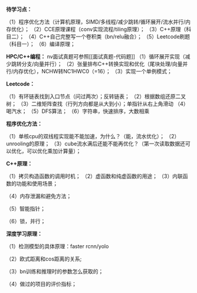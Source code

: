 **待学习点：**

（1）程序优化方法（计算机原理，SIMD/多线程/减少跳转/循环展开/流水并行/内存优化）；
（2）CCE原理课程（conv实现流程/tiling原理）；
（3）C++原理（科目二）；
（4）C++自己完整写一个卷积类（bn/relu融合）；
（5）Leetcode刷题（科目一）；
（6）编译原理；

**HPC/C++编程：**
nv面试真题可参照[[面试真题-代码题]]
（1）循环展开实现（减少跳转分支/向量并行）；
（2）张量排布C++转换实现和优化（尾块处理/向量并行/内存优化），NCHW转NC1HWC0（=16）；
（3）实现一个单例模式；

**Leetcode：**

（1）有环链表找到入口节点（问过两次）；反转链表；
（2）根据数组还原二叉树；
（3）二维矩阵查找（行列方向都是从大到小）；单指针从右上角滑动
（4）喝汽水；
（5）DFS算法；
（6）字符串，快速排序，大数相乘

**程序优化方法：**

（1）单核cpu的双线程实现能不能加速，为什么？（能，流水优化）；
（2）unrooling的原理；
（3）cube流水满后还能不能再优化？（第一次读取数据还可以优化，可以优化乘加计算量）；

**C++原理：**

（1）拷贝构造函数的调用时机；
（2）虚函数和纯虚函数的用途；
（3）内联函数的功能和使用场景；

（4）内存泄漏和避免方法；

（5）智能指针；

（6）锁，并行；

**深度学习原理：**

（1）检测模型的具体原理：faster rcnn/yolo

（2）欧式距离和cos距离的关系;

（3）bn训练和推理时的参数怎么获取的；

（4）做过的项目的评价指标；